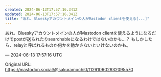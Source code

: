 ```yaml
---
created: 2024-06-13T17:57:16.341Z
updated: 2024-06-13T17:57:16.341Z
title: "あれ、Blueskyアカウントメインの人がMastodon clientを使える[...]"
---
```


<p>あれ、Blueskyアカウントメインの人がMastodon clientを使えるようになるだけでpostが送られたりsearchableになるわけではないのかも…？ もしかしたら、relayと呼ばれるものか何かを動かさないといけないのかも。</p>

&mdash; 2024-06-13 17:57:16 UTC

Original URL: https://mastodon.social/@sakuramochi0/112610602932095570
